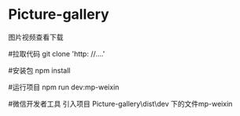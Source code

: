 # Picture-gallery
图片视频查看下载

#拉取代码
git clone 'http: //....'

#安装包
npm install 

#运行项目
 npm run dev:mp-weixin
 
#微信开发者工具
引入项目 Picture-gallery\dist\dev 下的文件mp-weixin

